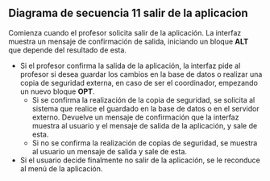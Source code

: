 ## Diagrama de secuencia 11 salir de la aplicacion

Comienza cuando el profesor solicita salir de la aplicación. La interfaz muestra un mensaje de confirmación de salida, iniciando un bloque **ALT** que depende del resultado de esta.
* Si el profesor confirma la salida de la aplicación, la interfaz pide al profesor si desea guardar los cambios en la base de datos o realizar una copia de seguridad externa, en caso de ser el coordinador, empezando un nuevo bloque **OPT**.
  * Si se confirma la realización de la copia de seguridad, se solicita al sistema que realice el guardado en la base de datos o en el servidor externo. Devuelve un mensaje de confirmación que la interfaz muestra al usuario y el mensaje de salida de la aplicación, y sale de esta.
  * Si no se confirma la realización de copias de seguridad, se muestra al usuario un mensaje de salida y sale de esta.
* Si el usuario decide finalmente no salir de la aplicación, se le reconduce al menú de la aplicación.
